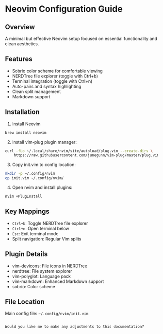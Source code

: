 
# Neovim Configuration Guide

## Overview
A minimal but effective Neovim setup focused on essential functionality and clean aesthetics.

## Features
- Sobrio color scheme for comfortable viewing
- NERDTree file explorer (toggle with Ctrl+b)
- Terminal integration (toggle with Ctrl+n) 
- Auto-pairs and syntax highlighting
- Clean split management
- Markdown support

## Installation
1. Install Neovim
```bash
brew install neovim
```

2. Install vim-plug plugin manager:
```bash 
curl -fLo ~/.local/share/nvim/site/autoload/plug.vim --create-dirs \
    https://raw.githubusercontent.com/junegunn/vim-plug/master/plug.vim
```

3. Copy init.vim to config location:
```bash
mkdir -p ~/.config/nvim
cp init.vim ~/.config/nvim/
```

4. Open nvim and install plugins:
```bash
nvim +PlugInstall
```

## Key Mappings
- `Ctrl+b`: Toggle NERDTree file explorer
- `Ctrl+n`: Open terminal below
- `Esc`: Exit terminal mode
- Split navigation: Regular Vim splits

## Plugin Details
- vim-devicons: File icons in NERDTree
- nerdtree: File system explorer
- vim-polyglot: Language pack
- vim-markdown: Enhanced Markdown support
- sobrio: Color scheme

## File Location
Main config file: `~/.config/nvim/init.vim`
```

Would you like me to make any adjustments to this documentation?

